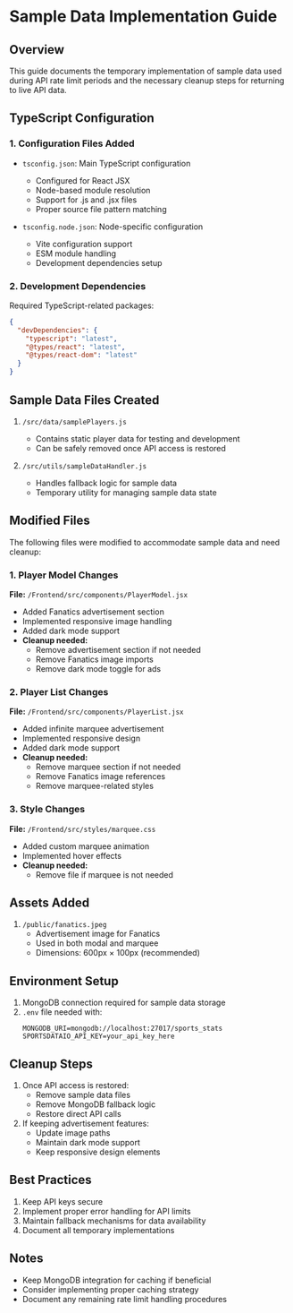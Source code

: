 # Sample Data Implementation Guide

## Overview
This guide documents the temporary implementation of sample data used during API rate limit periods and the necessary cleanup steps for returning to live API data.

## TypeScript Configuration
### 1. Configuration Files Added
- `tsconfig.json`: Main TypeScript configuration
  - Configured for React JSX
  - Node-based module resolution
  - Support for .js and .jsx files
  - Proper source file pattern matching

- `tsconfig.node.json`: Node-specific configuration
  - Vite configuration support
  - ESM module handling
  - Development dependencies setup

### 2. Development Dependencies
Required TypeScript-related packages:
```json
{
  "devDependencies": {
    "typescript": "latest",
    "@types/react": "latest",
    "@types/react-dom": "latest"
  }
}
```

## Sample Data Files Created
1. `/src/data/samplePlayers.js`
   - Contains static player data for testing and development
   - Can be safely removed once API access is restored

2. `/src/utils/sampleDataHandler.js`
   - Handles fallback logic for sample data
   - Temporary utility for managing sample data state

## Modified Files
The following files were modified to accommodate sample data and need cleanup:

### 1. Player Model Changes
**File:** `/Frontend/src/components/PlayerModel.jsx`
- Added Fanatics advertisement section
- Implemented responsive image handling
- Added dark mode support
- **Cleanup needed:**
  - Remove advertisement section if not needed
  - Remove Fanatics image imports
  - Remove dark mode toggle for ads

### 2. Player List Changes
**File:** `/Frontend/src/components/PlayerList.jsx`
- Added infinite marquee advertisement
- Implemented responsive design
- Added dark mode support
- **Cleanup needed:**
  - Remove marquee section if not needed
  - Remove Fanatics image references
  - Remove marquee-related styles

### 3. Style Changes
**File:** `/Frontend/src/styles/marquee.css`
- Added custom marquee animation
- Implemented hover effects
- **Cleanup needed:**
  - Remove file if marquee is not needed

## Assets Added
1. `/public/fanatics.jpeg`
   - Advertisement image for Fanatics
   - Used in both modal and marquee
   - Dimensions: 600px × 100px (recommended)

## Environment Setup
1. MongoDB connection required for sample data storage
2. `.env` file needed with:
   ```
   MONGODB_URI=mongodb://localhost:27017/sports_stats
   SPORTSDATAIO_API_KEY=your_api_key_here
   ```

## Cleanup Steps
1. Once API access is restored:
   - Remove sample data files
   - Remove MongoDB fallback logic
   - Restore direct API calls
2. If keeping advertisement features:
   - Update image paths
   - Maintain dark mode support
   - Keep responsive design elements

## Best Practices
1. Keep API keys secure
2. Implement proper error handling for API limits
3. Maintain fallback mechanisms for data availability
4. Document all temporary implementations

## Notes
- Keep MongoDB integration for caching if beneficial
- Consider implementing proper caching strategy
- Document any remaining rate limit handling procedures 